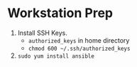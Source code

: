 # Workstation Prep
1. Install SSH Keys.
    - `authorized_keys` in home directory
    - `chmod 600 ~/.ssh/authorized_keys`
2. `sudo yum install ansible`